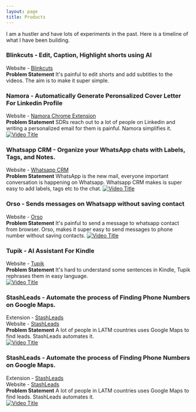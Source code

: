 ```yaml
---
layout: page
title: Products
---
```


I am a hustler and have lots of experiments in the past. Here is a timeline of what I have been building.

### Blinkcuts - Edit, Caption, Highlight shorts using AI
Website - <a href="https://www.blinkcuts.com" > Blinkcuts</a>  
**Problem Statement** It's painful to edit shorts and add subtitles to the videos. The aim is to make it super simple.




### Namora - Automatically Generate Peronsalized Cover Letter For Linkedin Profile
Website - <a href="https://chrome.google.com/webstore/detail/namoraai-sales-copilot/mleienhkidcnflbldphiddoejcchhbng"> Namora Chrome Extension </a>  
**Problem Statement** SDRs reach out to a lot of people on Linkedin and writing a personalized email for them is painful. 
Namora simplifies it.
[![Video Title](http://img.youtube.com/vi/H9HPfrY9uH8/0.jpg)](http://www.youtube.com/watch?v=H9HPfrY9uH8 "Video Title")



### Whatsapp CRM - Organize your WhatsApp chats with Labels, Tags, and Notes.
Website - <a href="https://chrome.google.com/webstore/detail/whatsapp-crm-powered-by-c/kdemgnhhckefogkmgjmaeeepfjdngonj"> Whatsapp CRM </a>  
**Problem Statement** WhatsApp is the new mail, everyone important conversation is happening on Whatsapp.
Whatsapp CRM makes is super easy to add labels, tags etc to the chat.
[![Video Title](http://img.youtube.com/vi/wIe9Q6CnKYM/0.jpg)](http://www.youtube.com/watch?v=wIe9Q6CnKYM "Video Title")


### Orso - Sends messages on Whatsapp without saving contact
Website - <a href="https://orso.app"> Orso </a>  
**Problem Statement**  It's painful to send a message to whatsapp contact from browser.
Orso, makes it super easy to send messages to phone number without saving contacts.
[![Video Title](http://img.youtube.com/vi/LGmk7pZvoFI/0.jpg)](http://www.youtube.com/watch?v=LGmk7pZvoFI "Video Title")


### Tupik - AI Assistant For Kindle
Website - <a href="https://chrome.google.com/webstore/detail/tupik-gpt-to-read-you-fas/aeeagnflgcpidkelkpmbpjniadlhlgcj"> Tupik </a>  
**Problem Statement** It's hard to understand some sentences in Kindle, Tupik rephrases them in easy language.  
[![Video Title](http://img.youtube.com/vi/3SXheKRUTlA/0.jpg)](http://www.youtube.com/watch?v=3SXheKRUTlA "Video Title")


### StashLeads - Automate the process of Finding Phone Numbers on Google Maps.
Extension - <a href="https://chrome.google.com/webstore/detail/idphaihochmbfnemojcpcedanhiighmo"> StashLeads </a>  
Website - <a href="https://stashleads.com"> StashLeads </a>  
**Problem Statement** A lot of people in LATM countries uses Google Maps to find leads. StashLeads automates it.   
[![Video Title](http://img.youtube.com/vi/8kedtP6nNgQ/0.jpg)](http://www.youtube.com/watch?v=8kedtP6nNgQ "Video Title")


### StashLeads - Automate the process of Finding Phone Numbers on Google Maps.
Extension - <a href="https://chrome.google.com/webstore/detail/idphaihochmbfnemojcpcedanhiighmo"> StashLeads </a>  
Website - <a href="https://stashleads.com"> StashLeads </a>  
**Problem Statement** A lot of people in LATM countries uses Google Maps to find leads. StashLeads automates it.   
[![Video Title](http://img.youtube.com/vi/8kedtP6nNgQ/0.jpg)](http://www.youtube.com/watch?v=8kedtP6nNgQ "Video Title")

